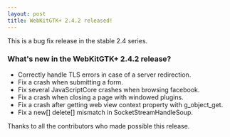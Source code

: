 ```yaml
---
layout: post
title: WebKitGTK+ 2.4.2 released!
---
```


This is a bug fix release in the stable 2.4 series.

### What's new in the WebKitGTK+ 2.4.2 release?

 - Correctly handle TLS errors in case of a server redirection.
 - Fix a crash when submitting a form.
 - Fix several JavaScriptCore crashes when browsing facebook.
 - Fix a crash when closing a page with windowed plugins.
 - Fix a crash after getting web view context property with g_object_get.
 - Fix a new[] delete[] mismatch in SocketStreamHandleSoup.

Thanks to all the contributors who made possible this release.